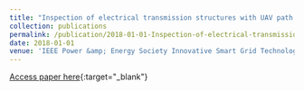 ```yaml
---
title: "Inspection of electrical transmission structures with UAV path conformance and lidar-based geofences"
collection: publications
permalink: /publication/2018-01-01-Inspection-of-electrical-transmission-structures-with-UAV-path-conformance-and-lidar-based-geofences
date: 2018-01-01
venue: 'IEEE Power &amp; Energy Society Innovative Smart Grid Technologies Conference (ISGT)'
---
```

[Access paper here](https://shemesh.larc.nasa.gov/people/cam/publications/Moore_et_al_ISGT2018.pdf){:target="_blank"}
